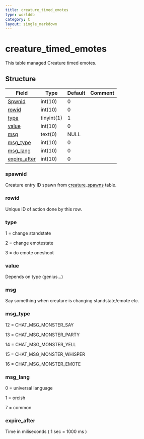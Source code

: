 ```yaml
---
title: creature_timed_emotes
type: worlddb
category: C
layout: single_markdown
---
```


# creature_timed_emotes
This table managed Creature timed emotes.

## Structure

Field                                                                                         | Type       | Default | Comment
--------------------------------------------------------------------------------------------- | ---------- | ------- | -------
[Spwnid](#Spwnid)             | int(10)    | 0       |        
[rowid](#rowid)               | int(10)    | 0       |        
[type](#type)                 | tinyint(1) | 1       |        
[value](#value)               | int(10)    | 0       |        
[msg](#msg)                   | text(0)    | NULL    |        
[msg_type](#msg_type)         | int(10)    | 0       |        
[msg_lang](#msg_lang)         | int(10)    | 0       |        
[expire_after](#expire_after) | int(10)    | 0       |        

### spawnid

Creature entry ID spawn from [creature_spawns](http://www.ascemu.org/wiki/index.php?title=Creature_spawns "Creature spawns") table.

### rowid

Unique ID of action done by this row.

### type

1 = change standstate

2 = change emotestate

3 = do emote oneshoot

### value

Depends on type (genius...)

### msg

Say something when creature is changing standstate/emote etc.

### msg_type

12 = CHAT_MSG_MONSTER_SAY

13 = CHAT_MSG_MONSTER_PARTY

14 = CHAT_MSG_MONSTER_YELL

15 = CHAT_MSG_MONSTER_WHISPER

16 = CHAT_MSG_MONSTER_EMOTE

### msg_lang

0 = universal language

1 = orcish

7 = common

### expire_after

Time in miliseconds ( 1 sec = 1000 ms )